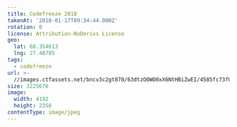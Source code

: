```yaml
---
title: Codefreeze 2018
takenAt: '2018-01-17T09:34:44.000Z'
rotation: 0
license: Attribution-NoDerivs License
geo:
  lat: 68.354613
  lng: 27.48785
tags:
  - codefreeze
url: >-
  //images.ctfassets.net/bncv3c2gt878/63dtzOOWO0xX6NtHBiZwEI/4585fc73f0d5071416a1d4ad5db33755/codefreeze-2018_24931252197_o
size: 3225676
image:
  width: 4192
  height: 2358
contentType: image/jpeg
---
```


